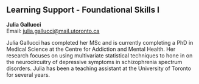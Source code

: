## Learning Support - Foundational Skills I

**Julia Gallucci**  
Email: julia.gallucci@mail.utoronto.ca  

Julia Gallucci has completed her MSc and is currently completing a PhD in Medical Science at the Centre for Addiction and Mental Health. Her research focuses on using multivariate statistical techniques to hone in on the neurocircuitry of depressive symptoms in schizophrenia spectrum disorders. Julia has been a teaching assistant at the University of Toronto for several years.